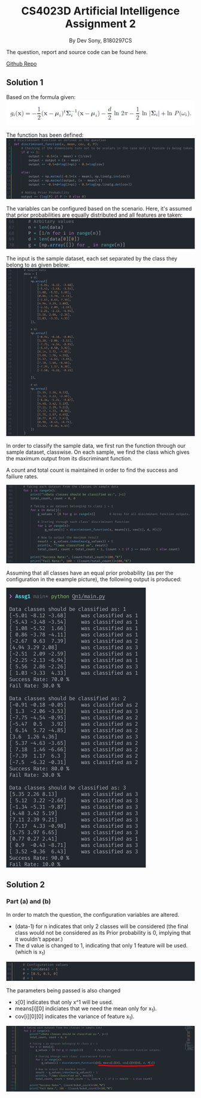 <h1>
    <center>CS4023D Artificial Intelligence</center>
    <center>Assignment 2</center>
</h1>
<p><center>By Dev Sony, B180297CS</center></p>
The question, report and source code can be found here.

[Github Repo]()

## Solution 1

Based on the formula given:
![Formula](Qn1/Formula.png)

The function has been defined:
![DF](Qn1/DF.png)

The variables can be configured based on the scenario. Here, it's assumed that prior probabilities are equally distributed and all features are taken: 
![Vars](Qn1/Vars.png)

The input is the sample dataset, each set separated by the class they belong to as given below:
![Data](Qn1/data.png)

In order to classify the sample data, we first run the function through our sample dataset, classwise. On each sample, we find the class which gives the maximum output from its discriminant function. 

A count and total count is maintained in order to find the success and failiure rates.

![Main](Qn1/main.png)

Assuming that all classes have an equal prior probability (as per the configuration in the example picture), the following output is produced:

![Output](Qn1/Output.png)

## Solution 2

### Part (a) and (b)
In order to match the question, the configuration variables are altered. 

- (data-1) for n indicates that only 2 classes will be considered (the final class would not be considered as its Prior probability is 0, implying that it wouldn't appear.)
- The d value is changed to 1, indicating that only 1 feature will be used. (which is x<sub>1</sub>)

![NewVars](Qn2/Vars.png)

The parameters being passed is also changed

- x\[0] indicates that only x^1 will be used.
- means\[i]\[0] indiciates that we need the mean only for x<sub>1</sub>).
- cov\[i]\[0]\[0] indicates the variance of feature x<sub>1</sub>).

![Main](Qn2/Main.png)

